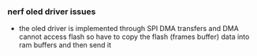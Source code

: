 ### nerf oled driver issues 
- the oled driver is implemented through SPI DMA transfers and DMA cannot access flash so have to
copy the flash (frames buffer) data into ram buffers and then send it 